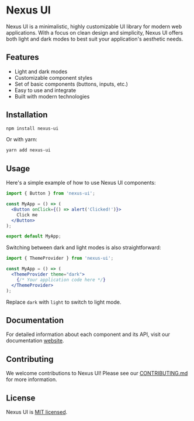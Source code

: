 
# Nexus UI

Nexus UI is a minimalistic, highly customizable UI library for modern web applications. With a focus on clean design and simplicity, Nexus UI offers both light and dark modes to best suit your application's aesthetic needs.

## Features

- Light and dark modes
- Customizable component styles
- Set of basic components (buttons, inputs, etc.)
- Easy to use and integrate
- Built with modern technologies

## Installation

```bash
npm install nexus-ui
```

Or with yarn:

```bash
yarn add nexus-ui
```

## Usage

Here's a simple example of how to use Nexus UI components:

```jsx
import { Button } from 'nexus-ui';

const MyApp = () => (
  <Button onClick={() => alert('Clicked!')}>
    Click me
  </Button>
);

export default MyApp;
```

Switching between dark and light modes is also straightforward:

```jsx
import { ThemeProvider } from 'nexus-ui';

const MyApp = () => (
  <ThemeProvider theme="dark">
    {/* Your application code here */}
  </ThemeProvider>
);
```

Replace `dark` with `light` to switch to light mode.

## Documentation

For detailed information about each component and its API, visit our documentation [website](#).

## Contributing

We welcome contributions to Nexus UI! Please see our [CONTRIBUTING.md](#) for more information.

## License

Nexus UI is [MIT licensed](#).
